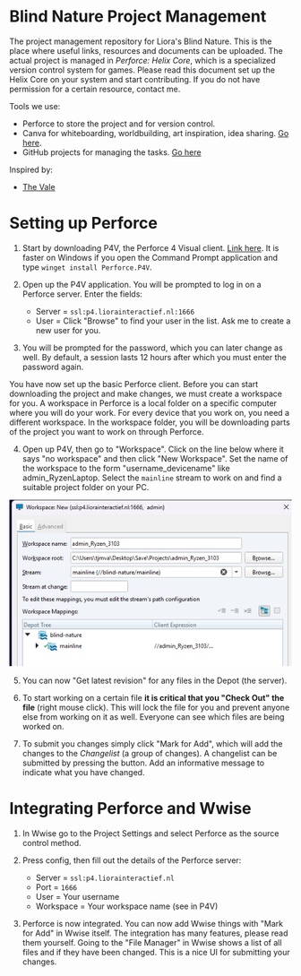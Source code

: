 # Blind Nature Project Management
The project management repository for Liora's Blind Nature. This is the place where useful links, resources and documents can be uploaded. The actual project is managed in *Perforce: Helix Core*, which is a specialized version control system for games. Please read this document set up the Helix Core on your system and start contributing. If you do not have permission for a certain resource, contact me.

Tools we use:
- Perforce to store the project and for version control.
- Canva for whiteboarding, worldbuilding, art inspiration, idea sharing. [Go here](https://www.canva.com/design/DAGrTBQaV34/1gaO3hmYpI18O-d-SNbPig/edit?utm_content=DAGrTBQaV34&utm_campaign=designshare&utm_medium=link2&utm_source=sharebutton).
- GitHub projects for managing the tasks. [Go here](https://github.com/users/arceryz/projects/4)

Inspired by:
- [The Vale](https://store.steampowered.com/app/989790/The_Vale_Shadow_of_the_Crown/)

# Setting up Perforce
1. Start by downloading P4V, the Perforce 4 Visual client. [Link here](https://portal.perforce.com/s/downloads?product=Helix%20Visual%20Client%20%28P4V%29). It is faster on Windows if you open the Command Prompt application and type `winget install Perforce.P4V`.

2. Open up the P4V application. You will be prompted to log in on a Perforce server. Enter the fields:
   - Server = `ssl:p4.liorainteractief.nl:1666`
   - User = Click "Browse" to find your user in the list. Ask me to create a new user for you.

3. You will be prompted for the password, which you can later change as well. By default, a session lasts 12 hours after which you must enter the password again.

You have now set up the basic Perforce client. Before you can start downloading the project and make changes, we must create a workspace for you. A workspace in Perforce is a local folder on a specific computer where you will do your work. For every device that you work on, you need a different workspace. In the workspace folder, you will be downloading parts of the project you want to work on through Perforce.

4. Open up P4V, then go to "Workspace". Click on the line below where it says "no workspace" and then click "New Workspace". Set the name of the workspace to the form "username_devicename" like admin_RyzenLaptop. Select the `mainline` stream to work on and find a suitable project folder on your PC.


![](/res/workspace.png)

5. You can now "Get latest revision" for any files in the Depot (the server).

6. To start working on a certain file **it is critical that you "Check Out" the file** (right mouse click). This will lock the file for you and prevent anyone else from working on it as well. Everyone can see which files are being worked on.

7. To submit you changes simply click "Mark for Add", which will add the changes to the *Changelist* (a group of changes). A changelist can be submitted by pressing the button. Add an informative message to indicate what you have changed.

# Integrating Perforce and Wwise

1. In Wwise go to the Project Settings and select Perforce as the source control method.
2. Press config, then fill out the details of the Perforce server:
	- Server = `ssl:p4.liorainteractief.nl`
	- Port = `1666`
	- User = Your username
	- Workspace = Your workspace name (see in P4V)
  
3. Perforce is now integrated. You can now add Wwise things with "Mark for Add" in Wwise itself. The integration has many features, please read them yourself. Going to the "File Manager" in Wwise shows a list of all files and if they have been changed. This is a nice UI for submitting your changes.
